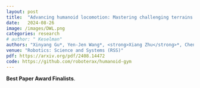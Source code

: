 ```yaml
---
layout: post
title:  "Advancing humanoid locomotion: Mastering challenging terrains with denoising world model learning"
date:   2024-08-26
image: /images/DWL.png
categories: research
# author: " Keselman"
authors: "Xinyang Gu*, Yen-Jen Wang*, <strong>Xiang Zhu</strong>*, Chengming Shi*, Yanjiang Guo, Yichen Liu, Jianyu Chen"
venue: "Robotics: Science and Systems (RSS)"
pdf: https://arxiv.org/pdf/2408.14472
code: https://github.com/roboterax/humanoid-gym
---
```

**Best Paper Award Finalists**. 